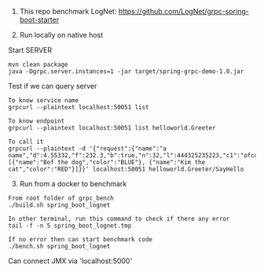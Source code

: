 1. This repo benchmark LogNet: https://github.com/LogNet/grpc-spring-boot-starter

2. Run locally on native host

Start SERVER

````aidl
mvn clean package
java -Dgrpc.server.instances=1 -jar target/spring-grpc-demo-1.0.jar
````

Test if we can query server	

```aidl
To know service name
grpcurl --plaintext localhost:50051 list

To know endpoint
grpcurl --plaintext localhost:50051 list helloworld.Greeter

To call it
grpcurl --plaintext -d '{"request":{"name":"a name","d":4.55332,"f":232.3,"b":true,"n":32,"l":444325235223,"c1":"ofcouse","pets":[{"name":"Bof the dog","color":"BLUE"}, {"name":"Kim the cat","color":"RED"}]}}' localhost:50051 helloworld.Greeter/SayHello
```

3. Run from a docker to benchmark

```
From root folder of grpc_bench
./build.sh spring_boot_lognet

In other terminal, run this command to check if there any error
tail -f -n 5 spring_boot_lognet.tmp

If no error then can start benchmark code
./bench.sh spring_boot_lognet
```

Can connect JMX via 'localhost:5000'